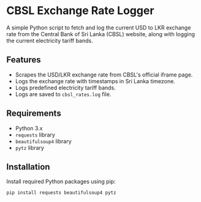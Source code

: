 # CBSL Exchange Rate Logger

A simple Python script to fetch and log the current USD to LKR exchange rate from the Central Bank of Sri Lanka (CBSL) website, along with logging the current electricity tariff bands.

## Features

- Scrapes the USD/LKR exchange rate from CBSL's official iframe page.
- Logs the exchange rate with timestamps in Sri Lanka timezone.
- Logs predefined electricity tariff bands.
- Logs are saved to `cbsl_rates.log` file.

## Requirements

- Python 3.x
- `requests` library
- `beautifulsoup4` library
- `pytz` library

## Installation

Install required Python packages using pip:

```bash
pip install requests beautifulsoup4 pytz
